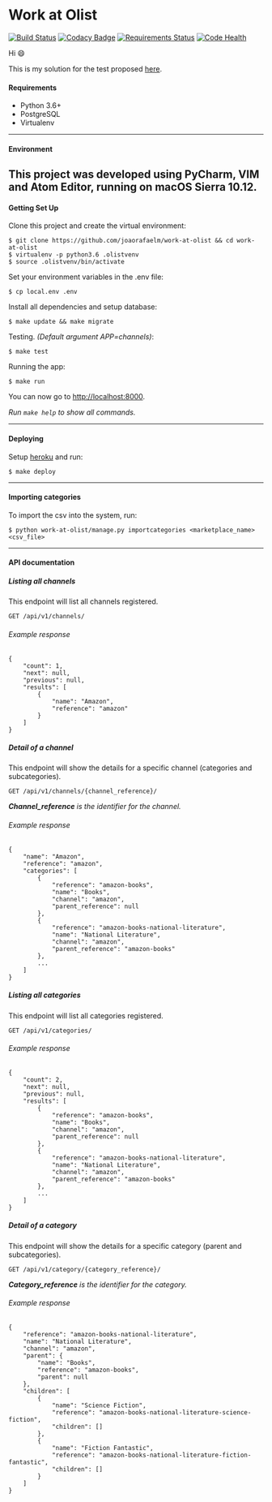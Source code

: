 # Work at Olist
[![Build Status](https://travis-ci.org/joaorafaelm/work-at-olist.svg?branch=master)](https://travis-ci.org/joaorafaelm/work-at-olist) [![Codacy Badge](https://api.codacy.com/project/badge/Grade/358e51e3ce08402eb9e906ab74dab7d7)](https://www.codacy.com/app/joaorafaelm/work-at-olist?utm_source=github.com&amp;utm_medium=referral&amp;utm_content=joaorafaelm/work-at-olist&amp;utm_campaign=Badge_Grade) [![Requirements Status](https://requires.io/github/joaorafaelm/work-at-olist/requirements.svg?branch=master)](https://requires.io/github/joaorafaelm/work-at-olist/requirements/?branch=master) [![Code Health](https://landscape.io/github/joaorafaelm/work-at-olist/master/landscape.svg?style=flat)](https://landscape.io/github/joaorafaelm/work-at-olist/master)


Hi :smile:

This is my solution for the test proposed [here](https://github.com/olist/work-at-olist).

#### Requirements
* Python 3.6+
* PostgreSQL
* Virtualenv
-------------
#### Environment

This project was developed using PyCharm, VIM and Atom Editor, running on macOS Sierra 10.12.
-------------
#### Getting Set Up
Clone this project and create the virtual environment:
~~~~
$ git clone https://github.com/joaorafaelm/work-at-olist && cd work-at-olist
$ virtualenv -p python3.6 .olistvenv
$ source .olistvenv/bin/activate
~~~~
Set your environment variables in the .env file:
~~~~
$ cp local.env .env
~~~~
Install all dependencies and setup database:
~~~~
$ make update && make migrate
~~~~
Testing. *(Default argument APP=channels)*:
~~~~
$ make test
~~~~
Running the app:
~~~~
$ make run
~~~~
You can now go to [http://localhost:8000](http://localhost:8000).

*Run `make help` to show all commands.*

-------------
#### Deploying
Setup [heroku](https://devcenter.heroku.com/articles/heroku-cli) and run:
~~~~
$ make deploy
~~~~
-------------
#### Importing categories
To import the csv into the system, run:
~~~~
$ python work-at-olist/manage.py importcategories <marketplace_name> <csv_file>
~~~~
-------------
#### API documentation
##### Listing all channels
This endpoint will list all channels registered.
~~~~
GET /api/v1/channels/
~~~~
###### Example response
~~~~
{
    "count": 1,
    "next": null,
    "previous": null,
    "results": [
        {
            "name": "Amazon",
            "reference": "amazon"
        }
    ]
}
~~~~

##### Detail of a channel
This endpoint will show the details for a specific channel (categories and subcategories).
~~~~
GET /api/v1/channels/{channel_reference}/
~~~~
***Channel_reference** is the identifier for the channel.*
###### Example response
~~~~
{
    "name": "Amazon",
    "reference": "amazon",
    "categories": [
        {
            "reference": "amazon-books",
            "name": "Books",
            "channel": "amazon",
            "parent_reference": null
        },
        {
            "reference": "amazon-books-national-literature",
            "name": "National Literature",
            "channel": "amazon",
            "parent_reference": "amazon-books"
        },
        ...
    ]
}
~~~~

##### Listing all categories
This endpoint will list all categories registered.
~~~~
GET /api/v1/categories/
~~~~
###### Example response
~~~~
{
    "count": 2,
    "next": null,
    "previous": null,
    "results": [
        {
            "reference": "amazon-books",
            "name": "Books",
            "channel": "amazon",
            "parent_reference": null
        },
        {
            "reference": "amazon-books-national-literature",
            "name": "National Literature",
            "channel": "amazon",
            "parent_reference": "amazon-books"
        },
        ...
    ]
}
~~~~
##### Detail of a category
This endpoint will show the details for a specific category (parent and subcategories).
~~~~
GET /api/v1/category/{category_reference}/
~~~~
***Category_reference** is the identifier for the category.*
###### Example response
~~~~
{
    "reference": "amazon-books-national-literature",
    "name": "National Literature",
    "channel": "amazon",
    "parent": {
        "name": "Books",
        "reference": "amazon-books",
        "parent": null
    },
    "children": [
        {
            "name": "Science Fiction",
            "reference": "amazon-books-national-literature-science-fiction",
            "children": []
        },
        {
            "name": "Fiction Fantastic",
            "reference": "amazon-books-national-literature-fiction-fantastic",
            "children": []
        }
    ]
}
~~~~
